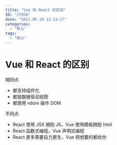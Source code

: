 ```yaml
---
title: "Vue 和 React 的区别"
ID: "27958"
date: "2021-05-24 12:14:17"
categories: 
  - "默认"
tags: 
  - "默认"
---
```


# Vue 和 React 的区别

相同点

- 都支持组件化
- 都是数据驱动视图
- 都使用 vdom 操作 DOM

不同点

- React 使用 JSX 拥抱 JS，Vue 使用模板拥抱 html
- React 函数式编程，Vue 声明式编程
- React 更多需要自力更生，Vue 把想要的都给你
